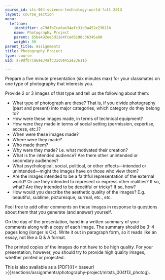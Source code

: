 ```yaml
---
course_id: sts-004-science-technology-world-fall-2013
layout: course_section
menu:
  leftnav:
    identifier: a79dfb7ca6ae34afc31c0a452e23611b
    name: Photography Project
    parent: 65ba492ee5d11e4fced6108c36346a90
    weight: 50
parent_title: Assignments
title: Photography Project
type: course
uid: a79dfb7ca6ae34afc31c0a452e23611b

---
```


Prepare a five minute presentation (six minutes max) for your classmates on one type of photography that interests you.

Provide 2 or 3 images of that type and tell us the following about them:

*   What type of photograph are these? That is, if you divide photography (past and present) into major categories, which category do they belong to?
*   How were these images made, in terms of technical equipment?
*   How were they made in terms of social setting (permission, expertise, access, etc.)?
*   When were these images made?
*   Where were they made?
*   Who made them?
*   Why were they made? i.e. what motivated their creation?
*   What is the intended audience? Are there other unintended or secondary audiences?
*   What psychological, social, political, or other effects—intended or unintended—might the images have on those who view them?
*   Are the images intended to be a faithful representation of the external world? Or are they intended to represent or express other realities? If so, what? Are they intended to be deceitful or tricky? If so, how?
*   How would you describe the aesthetic quality of the images? E.g. beautiful, sublime, picturesque, surreal, etc., etc.

Feel free to add other comments on these images in response to questions about them that you generate (and answer) yourself.

On the day of the presentation, hand in a written summary of your comments along with a copy of each image. The summary should be 3–4 pages long (longer is Ok). Write it out in paragraph form, so it reads like an essay, not like a Q & A format.

The printed copies of the images do not have to be high quality. For your presentation, however, you should try to provide high quality images, whether printed or projected.

This is also available as a [PDF]({{< baseurl >}}/sections/assignments/photography-project/mitsts_004f13_photog).